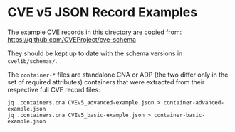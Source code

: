 # CVE v5 JSON Record Examples

The example CVE records in this directory are copied from: https://github.com/CVEProject/cve-schema

They should be kept up to date with the schema versions in `cvelib/schemas/`.

The `container-*` files are standalone CNA or ADP (the two differ only in the set of required attributes) containers
that were extracted from their respective full CVE record files:

```shell
jq .containers.cna CVEv5_advanced-example.json > container-advanced-example.json
jq .containers.cna CVEv5_basic-example.json > container-basic-example.json
```
